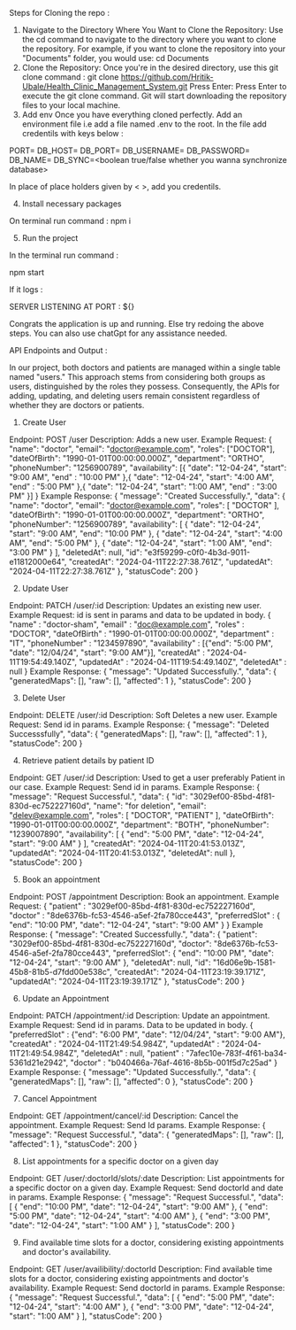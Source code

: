 Steps for Cloning the repo :

1. Navigate to the Directory Where You Want to Clone the Repository:
Use the cd command to navigate to the directory where you want to clone the repository. For example, if you want to clone the repository into your "Documents" folder, you would use:
cd Documents
2. Clone the Repository:
Once you're in the desired directory, use this git clone command :
git clone https://github.com/Hritik-Ubale/Health_Clinic_Management_System.git
Press Enter:
Press Enter to execute the git clone command. Git will start downloading the repository files to your local machine.
3. Add env
Once you have everything cloned perfectly. Add an environment file i.e add a file named .env to the root. In the file add credentils with keys below : 

PORT=<port-to-run-app>
DB_HOST=<db-host>
DB_PORT=<db-port>
DB_USERNAME=<db-username>
DB_PASSWORD=<db-password>
DB_NAME=<db-name>
DB_SYNC=<boolean true/false whether you wanna synchronize database>

In place of place holders given by < >, add you credentils.

4. Install necessary packages

On terminal run command : 
npm i

5. Run the project 

In the terminal run command :

npm start

If it logs :

SERVER LISTENING AT PORT : ${<your-PORT>}

Congrats the application is up and running. Else try redoing the above steps. You can also use chatGpt for any assistance needed.


API Endpoints and Output :

In our project, both doctors and patients are managed within a single table named "users." This approach stems from considering both groups as users, distinguished by the roles they possess. Consequently, the APIs for adding, updating, and deleting users remain consistent regardless of whether they are doctors or patients.

1. Create User

Endpoint:	POST  /user
Description: Adds a new user.
Example Request:
{
    "name": "doctor",
    "email": "doctor@example.com",
    "roles": ["DOCTOR"],
    "dateOfBirth": "1990-01-01T00:00:00.000Z",
    "department": "ORTHO",
    "phoneNumber": "1256900789",
    "availability": [{ "date": "12-04-24", "start": "9:00 AM", "end" : "10:00 PM" },{ "date": "12-04-24", "start": "4:00 AM", "end" : "5:00 PM" },{ "date": "12-04-24", "start": "1:00 AM", "end" : "3:00 PM" }]
}
Example Response:
{
    "message": "Created Successfully.",
    "data": {
        "name": "doctor",
        "email": "doctor@example.com",
        "roles": [
            "DOCTOR"
        ],
        "dateOfBirth": "1990-01-01T00:00:00.000Z",
        "department": "ORTHO",
        "phoneNumber": "1256900789",
        "availability": [
            {
                "date": "12-04-24",
                "start": "9:00 AM",
                "end": "10:00 PM"
            },
            {
                "date": "12-04-24",
                "start": "4:00 AM",
                "end": "5:00 PM"
            },
            {
                "date": "12-04-24",
                "start": "1:00 AM",
                "end": "3:00 PM"
            }
        ],
        "deletedAt": null,
        "id": "e3f59299-c0f0-4b3d-9011-e11812000e64",
        "createdAt": "2024-04-11T22:27:38.761Z",
        "updatedAt": "2024-04-11T22:27:38.761Z"
    },
    "statusCode": 200
}

2. Update User
 
Endpoint:	PATCH   /user/:id
Description: Updates an existing new user. 
Example Request:
id is sent in params and data to be updated in body. 
{
		"name" : "doctor-sham",
		"email" : "doc@example.com",
		"roles" : "DOCTOR",
		"dateOfBirth" : "1990-01-01T00:00:00.000Z",
		"department" : "IT",
		"phoneNumber" : "1234597890",
		"availability" : [{"end": "5:00 PM", "date": "12\/04\/24", "start": "9:00 AM"}],
		"createdAt" : "2024-04-11T19:54:49.140Z",
		"updatedAt" : "2024-04-11T19:54:49.140Z",
		"deletedAt" : null
}
Example Response:
{
    "message": "Updated Successfully.",
    "data": {
        "generatedMaps": [],
        "raw": [],
        "affected": 1
    },
    "statusCode": 200
}

3. Delete User

Endpoint:	DELETE  /user/:id
Description:  Soft Deletes a new user.
Example Request:
Send id in params.
Example Response:
{
    "message": "Deleted Successsfully",
    "data": {
        "generatedMaps": [],
        "raw": [],
        "affected": 1
    },
    "statusCode": 200
}

4.  Retrieve patient details by patient ID

Endpoint:	GET  /user/:id
Description: Used to get a user preferably Patient in our case.
Example Request:
Send id in params.
Example Response:
{
    "message": "Request Successful.",
    "data": {
        "id": "3029ef00-85bd-4f81-830d-ec752227160d",
        "name": "for deletion",
        "email": "delev@example.com",
        "roles": [
            "DOCTOR",
            "PATIENT"
        ],
        "dateOfBirth": "1990-01-01T00:00:00.000Z",
        "department": "BOTH",
        "phoneNumber": "1239007890",
        "availability": [
            {
                "end": "5:00 PM",
                "date": "12-04-24",
                "start": "9:00 AM"
            }
        ],
        "createdAt": "2024-04-11T20:41:53.013Z",
        "updatedAt": "2024-04-11T20:41:53.013Z",
        "deletedAt": null
    },
    "statusCode": 200
}


5.  Book an appointment

Endpoint:	POST  /appointment
Description: Book an appointment.
Example Request:
{
    "patient" : "3029ef00-85bd-4f81-830d-ec752227160d",
    "doctor" : "8de6376b-fc53-4546-a5ef-2fa780cce443",
    "preferredSlot" : { "end": "10:00 PM", "date": "12-04-24", "start": "9:00 AM" }
}
Example Response:
{
    "message": "Created Successfully.",
    "data": {
        "patient": "3029ef00-85bd-4f81-830d-ec752227160d",
        "doctor": "8de6376b-fc53-4546-a5ef-2fa780cce443",
        "preferredSlot": {
            "end": "10:00 PM",
            "date": "12-04-24",
            "start": "9:00 AM"
        },
        "deletedAt": null,
        "id": "16d06e9b-1581-45b8-81b5-d7fdd00e538c",
        "createdAt": "2024-04-11T23:19:39.171Z",
        "updatedAt": "2024-04-11T23:19:39.171Z"
    },
    "statusCode": 200
}

6. Update an Appointment

Endpoint:	PATCH  /appointment/:id
Description: Update an appointment.
Example Request:
Send id in params. Data to be updated in body.
{		"preferredSlot" : {"end": "6:00 PM", "date": "12/04/24", "start": "9:00 AM"},
		"createdAt" : "2024-04-11T21:49:54.984Z",
		"updatedAt" : "2024-04-11T21:49:54.984Z",
		"deletedAt" : null,
		"patient" : "7afec10e-783f-4f61-ba34-5361d21e2942",
		"doctor" : "b040466a-76af-4616-8b5b-001f5d7c25ad"
}
Example Response:
{
    "message": "Updated Successfully.",
    "data": {
        "generatedMaps": [],
        "raw": [],
        "affected": 0
    },
    "statusCode": 200
}

7. Cancel Appointment

Endpoint:	GET   /appointment/cancel/:id
Description: Cancel the appointment.
Example Request:
Send Id params.
Example Response:
{
    "message": "Request Successful.",
    "data": {
        "generatedMaps": [],
        "raw": [],
        "affected": 1
    },
    "statusCode": 200
}

8. List appointments for a specific doctor on a given day

Endpoint:	GET   /user/:doctorId/slots/:date
Description: List appointments for a specific doctor on a given day.
Example Request:
Send doctorId and date in params.
Example Response:
{
    "message": "Request Successful.",
    "data": [
        {
            "end": "10:00 PM",
            "date": "12-04-24",
            "start": "9:00 AM"
        },
        {
            "end": "5:00 PM",
            "date": "12-04-24",
            "start": "4:00 AM"
        },
        {
            "end": "3:00 PM",
            "date": "12-04-24",
            "start": "1:00 AM"
        }
    ],
    "statusCode": 200
}


9. Find available time slots for a doctor, considering existing appointments and doctor's availability.

Endpoint:	GET    /user/availibility/:doctorId
Description:  Find available time slots for a doctor, considering existing appointments and doctor's availability.
Example Request:
Send doctorId in params.
Example Response:
{
    "message": "Request Successful.",
    "data": [
        {
            "end": "5:00 PM",
            "date": "12-04-24",
            "start": "4:00 AM"
        },
        {
            "end": "3:00 PM",
            "date": "12-04-24",
            "start": "1:00 AM"
        }
    ],
    "statusCode": 200
}
